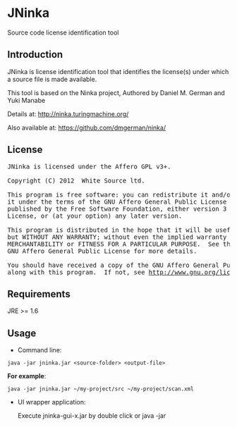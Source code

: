 JNinka
======

Source code license identification tool


Introduction
------------

JNinka is license identification tool that identifies the license(s)
under which a source file is made available.

This tool is based on the Ninka project, Authored by Daniel M. German
and Yuki Manabe

Details at:
<http://ninka.turingmachine.org/>

Also available at:
<https://github.com/dmgerman/ninka/>


License
-------
<pre>
JNinka is licensed under the Affero GPL v3+.
 
Copyright (C) 2012  White Source ltd.

This program is free software: you can redistribute it and/or modify
it under the terms of the GNU Affero General Public License as
published by the Free Software Foundation, either version 3 of the
License, or (at your option) any later version.

This program is distributed in the hope that it will be useful,
but WITHOUT ANY WARRANTY; without even the implied warranty of
MERCHANTABILITY or FITNESS FOR A PARTICULAR PURPOSE.  See the
GNU Affero General Public License for more details.

You should have received a copy of the GNU Affero General Public License
along with this program.  If not, see <a href="http://www.gnu.org/licenses">http://www.gnu.org/licenses<a/>.
</pre>

Requirements
------------

JRE >= 1.6


Usage
-----
* Command line: 
```
java -jar jninka.jar <source-folder> <output-file>
```

  **For example**: 
```
java -jar jninka.jar ~/my-project/src ~/my-project/scan.xml
```	

* UI wrapper application:

	Execute jninka-gui-x.jar by double click or java -jar
